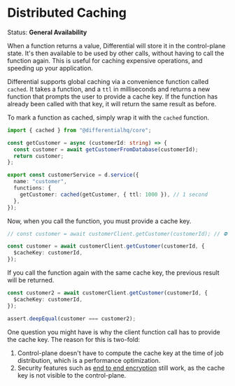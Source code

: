# Distributed Caching

Status: **General Availability**

When a function returns a value, Differential will store it in the control-plane state. It's then available to be used by other calls, without having to call the function again. This is useful for caching expensive operations, and speeding up your application.

Differential supports global caching via a convenience function called `cached`. It takes a function, and a `ttl` in milliseconds and returns a new function that prompts the user to provide a cache key. If the function has already been called with that key, it will return the same result as before.

To mark a function as cached, simply wrap it with the `cached` function.

```typescript
import { cached } from "@differentialhq/core";

const getCustomer = async (customerId: string) => {
  const customer = await getCustomerFromDatabase(customerId);
  return customer;
};

export const customerService = d.service({
  name: "customer",
  functions: {
    getCustomer: cached(getCustomer, { ttl: 1000 }), // 1 second
  },
});
```

Now, when you call the function, you must provide a cache key.

```typescript
// const customer = await customerClient.getCustomer(customerId); // ⛔️ Error: Expected 2 arguments, but got 1.

const customer = await customerClient.getCustomer(customerId, {
  $cacheKey: customerId,
});
```

If you call the function again with the same cache key, the previous result will be returned.

```typescript
const customer2 = await customerClient.getCustomer(customerId, {
  $cacheKey: customerId,
});

assert.deepEqual(customer === customer2);
```

One question you might have is why the client function call has to provide the cache key. The reason for this is two-fold:

1. Control-plane doesn't have to compute the cache key at the time of job distribution, which is a performance optimization.
2. Security features such as [end to end encryption](./end-to-end-encryption.md) still work, as the cache key is not visible to the control-plane.

